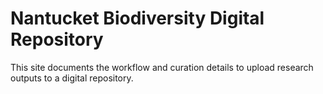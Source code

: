 # Nantucket Biodiversity Digital Repository

This site documents the workflow and curation details to upload research outputs to a digital repository.
